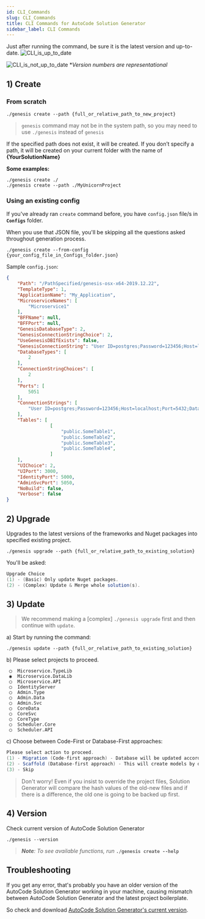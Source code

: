 ```yaml
---
id: CLI_Commands
slug: CLI_Commands
title: CLI Commands for AutoCode Solution Generator
sidebar_label: CLI Commands
---
```


Just after running the command, be sure it is the latest version and up-to-date.
![CLI_is_up_to_date](https://netcoregenesis.com/images/documentation/CLI_is_up_to_date.png)

![CLI_is_not_up_to_date](https://netcoregenesis.com/images/documentation/CLI_is_not_up_to_date.png)
*_Version numbers are representational_

## 1) Create

### From scratch

```
./genesis create --path {full_or_relative_path_to_new_project}
```

> `genesis` command may not be in the system path, so you may need to use  `./genesis` instead of `genesis`

If the specified path does not exist, it will be created. If you don’t specify a path, it will be created on your current folder with the name of **{YourSolutionName}**

**Some examples:**

```
./genesis create ./
./genesis create --path ./MyUnicornProject
```
  
### Using an existing config

If you've already ran `create` command before, you have `config.json` file/s in **`Configs`** folder.

When you use that JSON file, you'll be skipping all the questions asked throughout generation process.

```
./genesis create --from-config {your_config_file_in_Configs_folder.json}
```

Sample `config.json`:

```json
{
	"Path": "/PathSpecified/genesis-osx-x64-2019.12.22",
	"TemplateType": 1,
	"ApplicationName": "My_Application",
	"MicroserviceNames": [
		"Microservice1"
	],
	"BFFName": null,
	"BFFPort": null,
	"GenesisDatabaseType": 2,
	"GenesisConnectionStringChoice": 2,
  	"UseGenesisDBIfExists": false,
	"GenesisConnectionString": "User ID=postgres;Password=123456;Host=localhost;Port=5432;Database=GENESIS_DB_NAME;",
	"DatabaseTypes": [
		2
	],
	"ConnectionStringChoices": [
		2
	],
	"Ports": [
		5051
	],
	"ConnectionStrings": [
		"User ID=postgres;Password=123456;Host=localhost;Port=5432;Database=YOUR_DB_NAME;"
	],
	"Tables": [
				[
					"public.SomeTable1",
					"public.SomeTable2",
					"public.SomeTable3",
					"public.SomeTable4",
				]
	],
	"UIChoice": 2,
	"UIPort": 3000,
	"IdentityPort": 5000,
	"AdminSvcPort": 5050,
	"NoBuild": false,
	"Verbose": false
}
```

## 2) Upgrade

Upgrades to the latest versions of the frameworks and Nuget packages into specified existing project.

```
./genesis upgrade --path {full_or_relative_path_to_existing_solution}
```

You'll be asked:

```cs
Upgrade Choice
(1) - (Basic) Only update Nuget packages.
(2) - (Complex) Update & Merge whole solution(s).
```

## 3) Update

> We recommend making a [complex] `./genesis upgrade` first and then continue with `update`.

a) Start by running the command:

```
./genesis update --path {full_or_relative_path_to_existing_solution}
```

b) Please select projects to proceed.

```
 ◯  Microservice.TypeLib
 ◉  Microservice.DataLib
 ◯  Microservice.API    
 ◯  IdentityServer      
 ◯  Admin.Type          
 ◯  Admin.Data          
 ◯  Admin.Svc           
 ◯  CoreData            
 ◯  CoreSvc             
 ◯  CoreType            
 ◯  Scheduler.Core      
 ◯  Scheduler.API
```

c) Choose between Code-First or Database-First approaches:

```cs
Please select action to proceed.
(1) - Migration (Code-first approach) - Database will be updated according model/context changes
(2) - Scaffold (Database-first approach) - This will create models by database tables
(3) - Skip
```

> Don't worry! Even if you insist to override the project files, Solution Generator will compare the hash values of the old-new files and if there is a difference, the old one is going to be backed up first.

## 4) Version

Check current version of AutoCode Solution Generator

```
./genesis --version
```

> _**Note**: To see available functions, run_  **`./genesis create --help`**

## Troubleshooting

If you get any error, that's probably you have an older version of the AutoCode Solution Generator working in your machine, causing mismatch between AutoCode Solution Generator and the latest project boilerplate.

So check and download [AutoCode Solution Generator's current version](Download_CLI_Solution_Generator.md).
